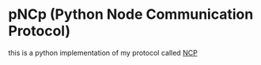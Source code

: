 # pNCp (Python Node Communication Protocol)
this is a python implementation of my protocol called [NCP](https://github.com/Zeviraty/NCP)
